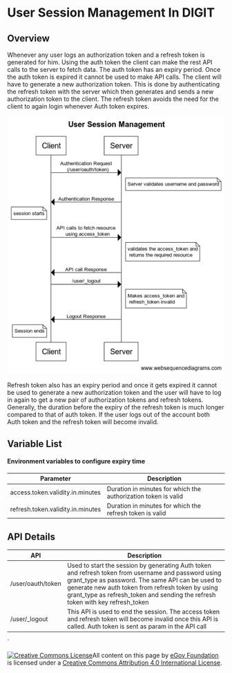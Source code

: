 # User Session Management In DIGIT

## Overview

Whenever any user logs an authorization token and a refresh token is generated for him. Using the auth token the client can make the rest API calls to the server to fetch data. The auth token has an expiry period. Once the auth token is expired it cannot be used to make API calls. The client will have to generate a new authorization token. This is done by authenticating the refresh token with the server which then generates and sends a new authorization token to the client. The refresh token avoids the need for the client to again login whenever Auth token expires.

![](../../../../.gitbook/assets/user-session.png)

Refresh token also has an expiry period and once it gets expired it cannot be used to generate a new authorization token and the user will have to log in again to get a new pair of authorization tokens and refresh tokens. Generally, the duration before the expiry of the refresh token is much longer compared to that of auth token. If the user logs out of the account both Auth token and the refresh token will become invalid.

## Variable List <a href="#environment-variables-to-configure-expiry-time" id="environment-variables-to-configure-expiry-time"></a>

#### Environment variables to configure expiry time <a href="#environment-variables-to-configure-expiry-time" id="environment-variables-to-configure-expiry-time"></a>

| Parameter                         | Description                                                    |
| --------------------------------- | -------------------------------------------------------------- |
| access.token.validity.in.minutes  | Duration in minutes for which the authorization token is valid |
| refresh.token.validity.in.minutes | Duration in minutes for which the refresh token is valid       |

## API Details <a href="#api" id="api"></a>

| API               | Description                                                                                                                                                                                                                                                                                        |
| ----------------- | -------------------------------------------------------------------------------------------------------------------------------------------------------------------------------------------------------------------------------------------------------------------------------------------------- |
| /user/oauth/token | Used to start the session by generating Auth token and refresh token from username and password using grant\_type as password. The same API can be used to generate new auth token from refresh token by using grant\_type as refresh\_token and sending the refresh token with key refresh\_token |
| /user/\_logout    | This API is used to end the session. The access token and refresh token will become invalid once this API is called. Auth token is sent as param in the API call                                                                                                                                   |

\`

[![Creative Commons License](https://i.creativecommons.org/l/by/4.0/80x15.png)](http://creativecommons.org/licenses/by/4.0/)All content on this page by [eGov Foundation ](https://egov.org.in/)is licensed under a [Creative Commons Attribution 4.0 International License](http://creativecommons.org/licenses/by/4.0/).
